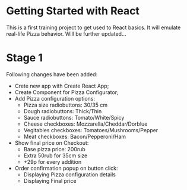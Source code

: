# Getting Started with React

This is a first training project to get used to React basics. It will emulate real-life Pizza behavior. Will be further updated...

# Stage 1

Following changes have been added:

- Crete new app with Create React App;
- Create Component for Pizza Configurator;
- Add Pizza configuration options:
    - Pizza size radiobuttons: 30/35 cm
    - Dough radiobuttons: Thick/Thin
    - Sauce radiobuttons: Tomato/White/Spicy
    - Cheese checkboxes: Mozzarella/Cheddar/Dorblue
    - Vegitables checkboxes: Tomatoes/Mushrooms/Pepper
    - Meat checkboxes: Bacon/Pepperoni/Ham
- Show final price on Checkout:
    -  Base pizza price: 200rub
    -  Extra 50rub for 35cm size
    -  +29р for every addition
- Order confirmation popup on button click:
    - Displaying Pizza configuration details
    - Displaying Final price